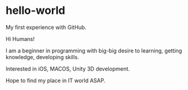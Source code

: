# hello-world

My first experience with GitHub.

Hi Humans!

I am a beginner in programming with big-big desire to learning, getting knowledge, developing skills.

Interested in iOS, MACOS, Unity 3D development. 

Hope to find my place in IT world ASAP.
